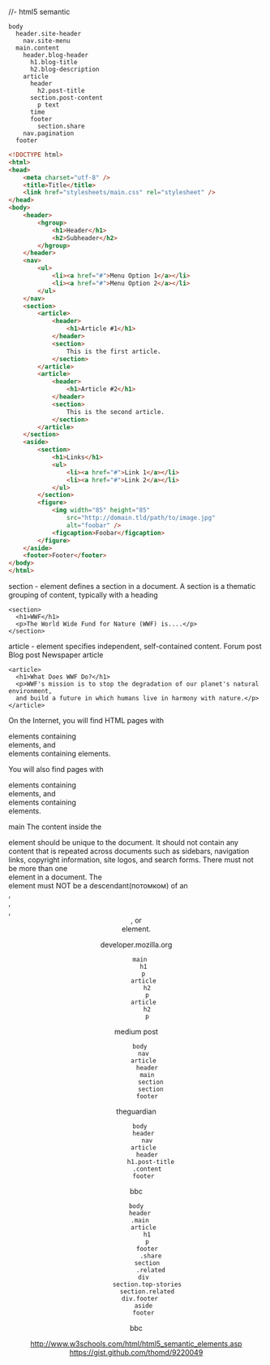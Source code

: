 //- html5 semantic

```jade
body
  header.site-header
    nav.site-menu
  main.content
    header.blog-header
      h1.blog-title
      h2.blog-description
    article
      header
        h2.post-title
      section.post-content
        p text
      time
      footer
        section.share
    nav.pagination
  footer
```

```html
<!DOCTYPE html>
<html>
<head>
    <meta charset="utf-8" />
    <title>Title</title>
    <link href="stylesheets/main.css" rel="stylesheet" />
</head>
<body>
    <header>
        <hgroup>
            <h1>Header</h1>
            <h2>Subheader</h2>
        </hgroup>
    </header>
    <nav>
        <ul>
            <li><a href="#">Menu Option 1</a></li>
            <li><a href="#">Menu Option 2</a></li>
        </ul>
    </nav>
    <section>
        <article>
            <header>
                <h1>Article #1</h1>
            </header>
            <section>
                This is the first article.
            </section>
        </article>
        <article>
            <header>
                <h1>Article #2</h1>
            </header>
            <section>
                This is the second article.
            </section>
        </article>
    </section>
    <aside>
        <section>
            <h1>Links</h1>
            <ul>
                <li><a href="#">Link 1</a></li>
                <li><a href="#">Link 2</a></li>
            </ul>
        </section>
        <figure>
            <img width="85" height="85"
                src="http://domain.tld/path/to/image.jpg"
                alt="foobar" />
            <figcaption>Foobar</figcaption>
        </figure>
    </aside>
    <footer>Footer</footer>
</body>
</html>
```

section - element defines a section in a document.
A section is a thematic grouping of content, typically with a heading

```
<section>
  <h1>WWF</h1>
  <p>The World Wide Fund for Nature (WWF) is....</p>
</section>
```

article - element specifies independent, self-contained content.
Forum post
Blog post
Newspaper article

```
<article>
  <h1>What Does WWF Do?</h1>
  <p>WWF's mission is to stop the degradation of our planet's natural environment,
  and build a future in which humans live in harmony with nature.</p>
</article>
```

On the Internet, you will find HTML pages with <section> elements containing <article> elements, and <article> elements containing <sections> elements.

You will also find pages with <section> elements containing <section> elements, and <article> elements containing <article> elements.


main
The content inside the <main> element should be unique to the document. It should not contain any content that is repeated across documents such as sidebars, navigation links, copyright information, site logos, and search forms.
There must not be more than one <main> element in a document.
The <main> element must NOT be a descendant(потомком) of an <article>, <aside>, <footer>, <header>, or <nav> element.

developer.mozilla.org
```
  main
    h1
    p
    article
      h2
      p
    article
      h2
      p
```

medium post
```
  body
    nav
    article
      header
      main
        section
        section
      footer
```

theguardian
```
  body
    header
      nav
    article
      header
        h1.post-title
      .content
    footer
```

bbc
```
body
  header
  .main
    article
      h1
      p
      footer
        .share
      section
        .related
    div
      section.top-stories
      section.related
  div.footer
    aside
    footer
```

bbc

http://www.w3schools.com/html/html5_semantic_elements.asp
https://gist.github.com/thomd/9220049
